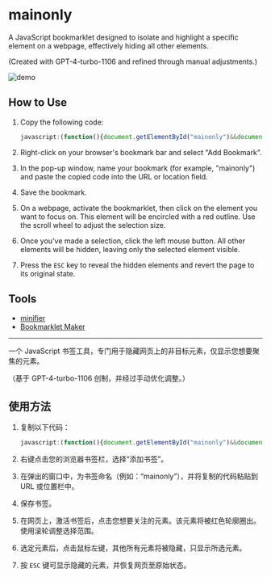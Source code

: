 # mainonly

A JavaScript bookmarklet designed to isolate and highlight a specific element on a webpage, effectively hiding all other elements.

(Created with GPT-4-turbo-1106 and refined through manual adjustments.)

![demo](mainonly.gif)

## How to Use

1. Copy the following code:

    ```JavaScript
    javascript:(function(){document.getElementById("mainonly")&&document.dispatchEvent(new KeyboardEvent("keydown",{key:"Escape"}));var e=document.body;e.id="mainonly";const n=document.head.appendChild(document.createElement("style"));function t(n){n instanceof HTMLElement&&(e.removeAttribute("id"),(e=n).id="mainonly")}function i(e){t(e.target)}function o(e){e.preventDefault(),n.textContent="* { visibility: hidden; } #mainonly, #mainonly * { visibility: visible; }",m()}function d(n){n.preventDefault(),n.deltaY<0?t(e.parentElement):t(e.firstElementChild)}function m(){document.removeEventListener("mouseover",i),document.removeEventListener("click",o),document.removeEventListener("wheel",d)}n.textContent="#mainonly { outline: 2px solid red; }",document.addEventListener("mouseover",i),document.addEventListener("click",o),document.addEventListener("wheel",d,{passive:!1}),document.addEventListener("keydown",(function t(i){"Escape"===i.key&&(i.preventDefault(),n.remove(),document.removeEventListener("keydown",t),m(),e.removeAttribute("id"))}))}())
    ```

2. Right-click on your browser's bookmark bar and select "Add Bookmark".
3. In the pop-up window, name your bookmark (for example, "mainonly") and paste the copied code into the URL or location field.
4. Save the bookmark.
5. On a webpage, activate the bookmarklet, then click on the element you want to focus on. This element will be encircled with a red outline. Use the scroll wheel to adjust the selection size.
6. Once you've made a selection, click the left mouse button. All other elements will be hidden, leaving only the selected element visible.
7. Press the `ESC` key to reveal the hidden elements and revert the page to its original state.

## Tools

- [minifier](https://www.toptal.com/developers/javascript-minifier)
- [Bookmarklet Maker](https://caiorss.github.io/bookmarklet-maker/)

---

一个 JavaScript 书签工具，专门用于隐藏网页上的非目标元素，仅显示您想要聚焦的元素。

（基于 GPT-4-turbo-1106 创制，并经过手动优化调整。）

## 使用方法

1. 复制以下代码：

    ```JavaScript
    javascript:(function(){document.getElementById("mainonly")&&document.dispatchEvent(new KeyboardEvent("keydown",{key:"Escape"}));var e=document.body;e.id="mainonly";const n=document.head.appendChild(document.createElement("style"));function t(n){n instanceof HTMLElement&&(e.removeAttribute("id"),(e=n).id="mainonly")}function i(e){t(e.target)}function o(e){e.preventDefault(),n.textContent="* { visibility: hidden; } #mainonly, #mainonly * { visibility: visible; }",m()}function d(n){n.preventDefault(),n.deltaY<0?t(e.parentElement):t(e.firstElementChild)}function m(){document.removeEventListener("mouseover",i),document.removeEventListener("click",o),document.removeEventListener("wheel",d)}n.textContent="#mainonly { outline: 2px solid red; }",document.addEventListener("mouseover",i),document.addEventListener("click",o),document.addEventListener("wheel",d,{passive:!1}),document.addEventListener("keydown",(function t(i){"Escape"===i.key&&(i.preventDefault(),n.remove(),document.removeEventListener("keydown",t),m(),e.removeAttribute("id"))}))}())
    ```

2. 右键点击您的浏览器书签栏，选择“添加书签”。
3. 在弹出的窗口中，为书签命名（例如：“mainonly”），并将复制的代码粘贴到 URL 或位置栏中。
4. 保存书签。
5. 在网页上，激活书签后，点击您想要关注的元素。该元素将被红色轮廓圈出。使用滚轮调整选择范围。
6. 选定元素后，点击鼠标左键，其他所有元素将被隐藏，只显示所选元素。
7. 按 `ESC` 键可显示隐藏的元素，并恢复网页至原始状态。
